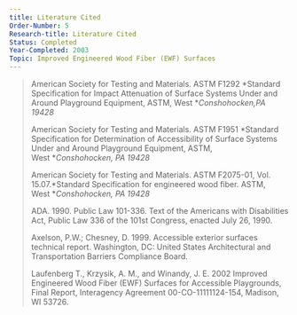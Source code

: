 ```yaml
---
title: Literature Cited
Order-Number: 5
Research-title: Literature Cited
Status: Completed
Year-Completed: 2003
Topic: Improved Engineered Wood Fiber (EWF) Surfaces
---
```


> American Society for Testing and Materials. ASTM F1292 *Standard Specification for Impact Attenuation of Surface Systems Under and Around Playground Equipment, ASTM, West **Conshohocken,PA 19428*
>
> American Society for Testing and Materials. ASTM F1951 *Standard Specification for Determination of Accessibility of Surface Systems Under and Around Playground Equipment, ASTM, West **Conshohocken, PA 19428*
>
> American Society for Testing and Materials. ASTM F2075-01, Vol. 15.07.*Standard Specification for engineered wood fiber. ASTM, West **Conshohocken, PA 19428*
>
> ADA. 1990. Public Law 101-336. Text of the Americans with Disabilities Act, Public Law 336 of the 101st Congress, enacted July 26, 1990.
>
> Axelson, P.W.; Chesney, D. 1999. Accessible exterior surfaces technical report. Washington, DC: United States Architectural and Transportation Barriers Compliance Board.
>
> Laufenberg T., Krzysik, A. M., and Winandy, J. E. 2002 Improved Engineered Wood Fiber (EWF) Surfaces for Accessible Playgrounds, Final Report, Interagency Agreement 00-CO-11111124-154, Madison, WI 53726.
